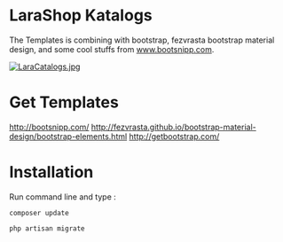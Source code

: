 # LaraShop Katalogs
  The Templates is combining with bootstrap, fezvrasta bootstrap material design, and some cool stuffs from www.bootsnipp.com.
  
  [![LaraCatalogs.jpg](https://s22.postimg.org/3thjremj5/Lara_Catalogs.jpg)](https://postimg.org/image/3thjremj1/)
  
# Get Templates
  http://bootsnipp.com/
  http://fezvrasta.github.io/bootstrap-material-design/bootstrap-elements.html
  http://getbootstrap.com/

# Installation

  Run command line and type :
  
  ```shell
  composer update
  ```
  ```shell
  php artisan migrate
  ```
